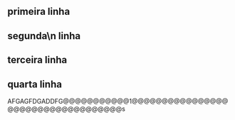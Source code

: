 




## primeira linha
## segunda\n linha
## terceira linha
## quarta linha
AFGAGFDGADDFG@@@@@@@@@@@1@@@@@@@@@@@@@@@@@@@@@@@@@@@@@@@@@@@s